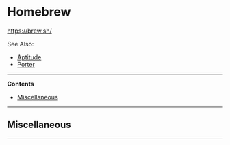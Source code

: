 # Homebrew

https://brew.sh/

See Also:

 - [Aptitude](Aptitude.md)
 - [Porter](Porter.md)

---

**Contents**

- [Miscellaneous](Homebrew.md#miscellaneous)

---

## Miscellaneous

---
